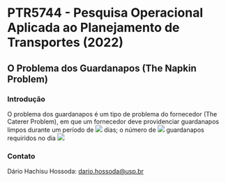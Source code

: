 # PTR5744 - Pesquisa Operacional Aplicada ao Planejamento de Transportes (2022)

## O Problema dos Guardanapos (The Napkin Problem)

### Introdução

O problema dos guardanapos é um tipo de problema do fornecedor (The Caterer Problem), em que um fornecedor deve providenciar guardanapos limpos durante um período de <img src="https://render.githubusercontent.com/render/math?math=\color{grey}n&mode=inline"> dias; o número de <img src="https://render.githubusercontent.com/render/math?math=\color{grey}d_j&mode=inline"> guardanapos requiridos no dia <img src="https://render.githubusercontent.com/render/math?math=\color{grey}j&mode=inline">



### Contato
Dário Hachisu Hossoda: dario.hossoda@usp.br
